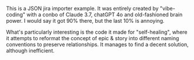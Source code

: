 This is a JSON jira importer example.  It was entirely created by "vibe-coding" with a conbo of Claude 3.7, chatGPT 4o and old-fashioned brain power. I would say it got 90% there, but the last 10% is annoying.

What's particularly interesting is the code it made for "self-healing", where it attempts to reformat the concept of epic & story into different naming conventions to preserve relationships.  It manages to find a decent solution, although inefficient. 
